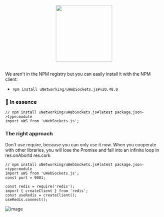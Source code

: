 <div align="center">
<img src="https://raw.githubusercontent.com/uNetworking/uWebSockets/master/misc/logo.svg" height="180" /><br>

</div>
<br>


We aren't in the NPM registry but you can easily install it with the NPM client:
* `npm install uNetworking/uWebSockets.js#v20.48.0`

### :dart: In essence
```
// npm install uNetworking/uWebSockets.js#latest package.json->type:module
import uWS from 'uWebSockets.js';
```

### The right approach
Don't use require, because you can only use it now. When you cooperate with other libraries, you will lose the Promise and fall into an infinite loop in res.onAbortd res.cork

```
// npm install uNetworking/uWebSockets.js#latest package.json->type:module
import uWS from 'uWebSockets.js';
const port = 9001;

const redis = require('redis');
import { createClient } from 'redis';
const useRedis = createClient();
useRedis.connect(); 
```

![image](https://github.com/user-attachments/assets/0c34f84f-7f04-45b9-a559-a8af2a2e59e2)
